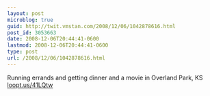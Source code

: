 ```yaml
---
layout: post
microblog: true
guid: http://twit.vmstan.com/2008/12/06/1042878616.html
post_id: 3053663
date: 2008-12-06T20:44:41-0600
lastmod: 2008-12-06T20:44:41-0600
type: post
url: /2008/12/06/1042878616.html
---
```

Running errands and getting dinner and a movie in Overland Park, KS [loopt.us/41LQtw](http://loopt.us/41LQtw)
